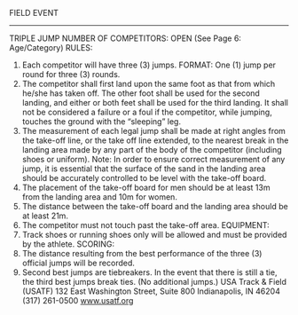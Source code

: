 FIELD EVENT
* * * * *
TRIPLE JUMP
NUMBER OF COMPETITORS: OPEN
(See Page 6: Age/Category)
RULES:
1. Each competitor will have three (3) jumps. FORMAT: One (1) jump per round for three (3) rounds.
2. The competitor shall first land upon the same foot as that from which he/she has taken off. The other foot shall be
used for the second landing, and either or both feet shall be used for the third landing. It shall not be considered a
failure or a foul if the competitor, while jumping, touches the ground with the “sleeping” leg.
3. The measurement of each legal jump shall be made at right angles from the take-off line, or the take off line extended,
to the nearest break in the landing area made by any part of the body of the competitor (including shoes or uniform).
Note: In order to ensure correct measurement of any jump, it is essential that the surface of the sand in the landing
area should be accurately controlled to be level with the take-off board.
4. The placement of the take-off board for men should be at least 13m from the landing area and 10m for women.
5. The distance between the take-off board and the landing area should be at least 21m.
6. The competitor must not touch past the take-off area.
EQUIPMENT:
1. Track shoes or running shoes only will be allowed and must be provided by the athlete.
SCORING:
1. The distance resulting from the best performance of the three (3) official jumps will be recorded.
2. Second best jumps are tiebreakers. In the event that there is still a tie, the third best jumps break ties. (No additional
jumps.)
USA Track & Field (USATF)
132 East Washington Street, Suite 800
Indianapolis, IN 46204
(317) 261-0500
www.usatf.org
